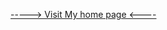 <html>
<head>
<script async src="https://pagead2.googlesyndication.com/pagead/js/adsbygoogle.js?client=ca-pub-2956627327821416" crossorigin="anonymous"></script>  
</head>
<body>     
<p><a href="https://championrajeshkumar.github.io/rajesh.html"> -----> Visit My home page <----</a></p>
</body>
</html>
